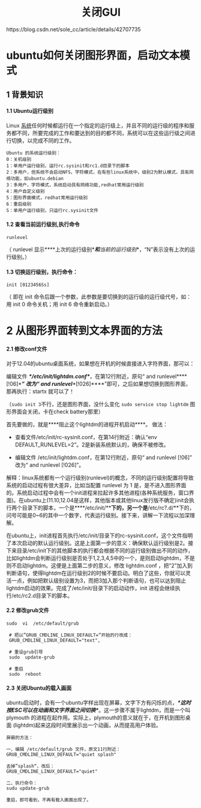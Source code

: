 <h1 align="center">关闭GUI</h1>
https://blog.csdn.net/sole_cc/article/details/42707735



# ubuntu如何关闭图形界面，启动文本模式

## 1 **背景知识**  

#### 1.1 Ubuntu运行级别   

Linux [系统](http://www.2cto.com/os/)任何时候都运行在一个指定的运行级上，并且不同的运行级的程序和服务都不同，所要完成的工作和要达到的目的都不同，系统可以在这些运行级之间进行切换，以完成不同的工作。 

```shell
Ubuntu 的系统运行级别：    
0：关机级别    
1：单用户运行级别，运行rc.sysinit和rc1.d目录下的脚本    
2：多用户，但系统不会启动NFS，字符模式，在有些linux系统中，级别2为默认模式，具有网络功能，如ubuntu.debian
3：多用户，字符模式，系统启动具有网络功能,redhat常用运行级别    
4：用户自定义级别    
5：图形界面模式，redhat常用运行级别    
6：重启级别    
S：单用户运行级别，只运行rc.sysinit文件    
```



#### 1.2 查看当前运行级别,执行命令

`runlevel   `

（ runlevel 显示***\*上次的运行级别\****和**当前的运行级别**，“N”表示没有上次的运行级别。）  



#### 1.3 切换运行级别，执行命令：

`init [0123456Ss]`   

（ 即在 init 命令后跟一个参数，此参数是要切换到的运行级的运行级代号，如：用 init 0 命令关机；用 init 6 命令重新启动。）



# 2 从图形界面转到文本界面的方法

#### 2.1 修改conf文件

对于12.04的ubuntu桌面系统，如果想在开机的时候直接进入字符界面，那可以：

编辑文件 ***\*/etc/init/lightdm.conf\****，在第12行附近，原句“ and runlevel***\*[!06]\****” 改为“ and runlevel***\*[!026]\****”即可，之后如果想切换到图形界面，那再执行：startx 就可以了！

（`sudo init 3`不行，还是图形界面，没什么变化
`sudo service stop lightdm` 图形界面会关闭，卡在check battery那里）





首先要做的，就是***\*阻止这个lightdm的进程开机启动\****。 做法：

- 查看文件/etc/init/rc-sysinit.conf，在第14行附近：确认“env DEFAULT_RUNLEVEL=2”。2是新装系统默认的，确保不被修改。

- 编辑文件 /etc/init/lightdm.conf，在第12行附近，原句“ and runlevel [!06]” 改为“ and runlevel [!026]”。

解释：linux系统都有一个运行级别(runlevel)的概念，不同的运行级别配置将导致系统的启动过程有很大差异，比如当配置 runlevel 为 1 是，是不进入图形界面的。系统启动过程中会有一个init进程来拉起许多其他进程(各种系统服务，窗口界面)。在ubuntu上(11.10,12.04是这样，其他版本或其他linux发行版不确定)init会执行两个目录下的脚本，一个是***\*/etc/init/\****下的，另一个是**/etc/rc?.d/**下的，问号可能是0~6的其中一个数字，代表运行级别。接下来，讲解一下流程以加深理解。

在ubuntu上，init进程首先执行/etc/init/目录下的rc-sysinit.conf，这个文件指明了本次启动的默认运行级别。这是上面第一步的意义：确保默认运行级别是2。接下来目录/etc/init下的其他脚本的执行都会根据不同的运行级别做出不同的动作，比如lightdm会判断运行级别是否处于1,2,3,4,5中的一个，是则启动lightdm，不是则不启动lightdm。这便是上面第二步的意义，修改 lightdm.conf ，把“2”加入到判断语句，使得lightdm在运行级别2的时候不要启动。明白了这些，你就可以灵活一点，例如把默认级别设置为3，而把3加入那个判断语句，也可以达到阻止lightdm启动的效果。完成了/etc/init/目录下的启动动作，init 进程会继续执行/etc/rc2.d目录下的脚本。



#### 2.2 修改grub文件

```shell
sudo  vi  /etc/default/grub
```



```shell
 # 把以”GRUB_CMDLINE_LINUX_DEFAULT=“开始的行改成：
 GRUB_CMDLINE_LINUX_DEFAULT="text",
```



```shell
 # 重设grub引导
 sudo  update-grub
 
 # 重启
 sudo  reboot
```





#### 2.3 关闭Ubuntu的载入画面

ubuntu启动时，会有一个ubuntu字样出现在屏幕，文字下方有闪烁的点，***\*这时按ESC可以在动画和文字界面之间切换\****。这一步骤不属于lightdm，而是一个叫 plymouth 的进程在起作用。实际上，plymouth的意义就在于，在开机到图形桌面 (lightdm)起来这段时间里展示出一个动画，从而提高用户体验。

```shell
屏蔽的方法：

一、编辑 /etc/default/grub 文件，原文11行附近：
GRUB_CMDLINE_LINUX_DEFAULT="quiet splash" 

去掉”splash“，改后：
GRUB_CMDLINE_LINUX_DEFAULT="quiet"

二、执行命令：
sudu update-grub

重启，即可看到，不再有载入画面出现了。
```



